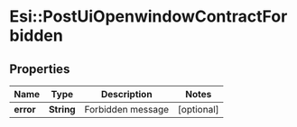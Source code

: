 # Esi::PostUiOpenwindowContractForbidden

## Properties
Name | Type | Description | Notes
------------ | ------------- | ------------- | -------------
**error** | **String** | Forbidden message | [optional] 


